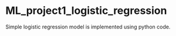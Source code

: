 # ML_project1_logistic_regression
Simple logistic regression model is implemented using python code.
